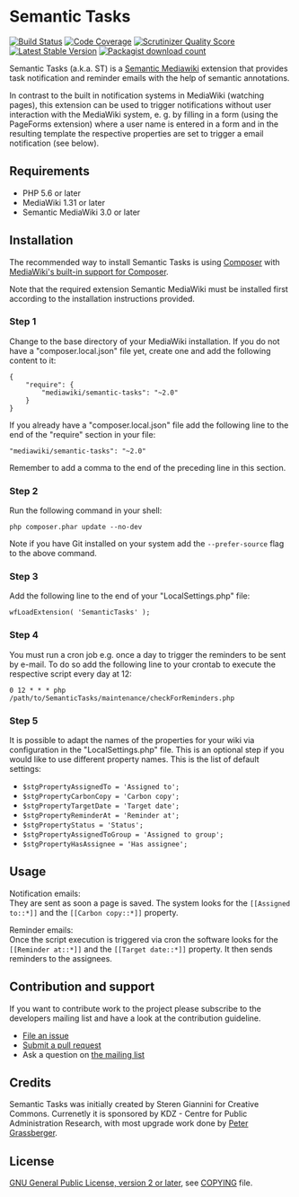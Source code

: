 # Semantic Tasks
[![Build Status](https://travis-ci.org/SemanticMediaWiki/SemanticTasks.svg?branch=master)](https://travis-ci.org/SemanticMediaWiki/SemanticTasks)
[![Code Coverage](https://scrutinizer-ci.com/g/SemanticMediaWiki/SemanticTasks/badges/coverage.png?s=c5563fd91abeb49b37a6ef999198530b6796dd3c)](https://scrutinizer-ci.com/g/SemanticMediaWiki/SemanticTasks/)
[![Scrutinizer Quality Score](https://scrutinizer-ci.com/g/SemanticMediaWiki/SemanticTasks/badges/quality-score.png?s=9cc8ce493f63f5c2c22db71b2061b4b8c21f43ba)](https://scrutinizer-ci.com/g/SemanticMediaWiki/SemanticTasks/)
[![Latest Stable Version](https://poser.pugx.org/mediawiki/semantic-tasks/version.png)](https://packagist.org/packages/mediawiki/semantic-tasks)
[![Packagist download count](https://poser.pugx.org/mediawiki/semantic-tasks/d/total.png)](https://packagist.org/packages/mediawiki/semantic-tasks)

Semantic Tasks (a.k.a. ST) is a [Semantic Mediawiki][smw] extension that provides task notification
and reminder emails with the help of semantic annotations.

In contrast to the built in notification systems in MediaWiki (watching pages), this extension 
can be used to trigger notifications without user interaction with the MediaWiki system, e. g. 
by filling in a form (using the PageForms extension) where a user name is entered in a form 
and in the resulting template the respective properties are set to trigger a email 
notification (see below). 

## Requirements

 - PHP 5.6 or later
 - MediaWiki 1.31  or later
 - Semantic MediaWiki 3.0 or later

## Installation

The recommended way to install Semantic Tasks is using [Composer](http://getcomposer.org) with
[MediaWiki's built-in support for Composer](https://www.mediawiki.org/wiki/Composer).

Note that the required extension Semantic MediaWiki must be installed first according to the installation
instructions provided.

### Step 1

Change to the base directory of your MediaWiki installation. If you do not have a "composer.local.json" file yet,
create one and add the following content to it:

```
{
	"require": {
		"mediawiki/semantic-tasks": "~2.0"
	}
}
```

If you already have a "composer.local.json" file add the following line to the end of the "require"
section in your file:

    "mediawiki/semantic-tasks": "~2.0"

Remember to add a comma to the end of the preceding line in this section.

### Step 2

Run the following command in your shell:

    php composer.phar update --no-dev

Note if you have Git installed on your system add the `--prefer-source` flag to the above command.

### Step 3

Add the following line to the end of your "LocalSettings.php" file:

    wfLoadExtension( 'SemanticTasks' );

### Step 4
You must run a cron job e.g. once a day to trigger the reminders to be sent by e-mail. To do so add the
following line to your crontab to execute the respective script every day at 12:

```
0 12 * * * php /path/to/SemanticTasks/maintenance/checkForReminders.php
```

### Step 5

It is possible to adapt the names of the properties for your wiki via configuration in
the "LocalSettings.php" file. This is an optional step if you would like to use different
property names. This is the list of default settings:

* `$stgPropertyAssignedTo = 'Assigned to';`
* `$stgPropertyCarbonCopy = 'Carbon copy';`
* `$stgPropertyTargetDate = 'Target date';`
* `$stgPropertyReminderAt = 'Reminder at';`
* `$stgPropertyStatus = 'Status';`
* `$stgPropertyAssignedToGroup = 'Assigned to group';`
* `$stgPropertyHasAssignee = 'Has assignee';`

## Usage

Notification emails:  
They are sent as soon a page is saved. The system looks for the `[[Assigned to::*]]` and the `[[Carbon copy::*]]` property.

Reminder emails:  
Once the script execution is triggered via cron the software looks for the `[[Reminder at::*]]` and the `[[Target date::*]]` property. It then sends reminders to the assignees.

## Contribution and support

If you want to contribute work to the project please subscribe to the developers mailing list and
have a look at the contribution guideline.

* [File an issue](https://github.com/SemanticMediaWiki/SemanticCite/issues)
* [Submit a pull request](https://github.com/SemanticMediaWiki/SemanticCite/pulls)
* Ask a question on [the mailing list](https://www.semantic-mediawiki.org/wiki/Mailing_list)

## Credits

Semantic Tasks was initially created by Steren Giannini for Creative Commons. 
Currenetly it is sponsored by KDZ - Centre for Public Administration Research, with most upgrade work done by [Peter Grassberger](https://github.com/PeterTheOne).

## License

[GNU General Public License, version 2 or later][gpl-licence], see [COPYING](COPYING) file.

[smw]: https://github.com/SemanticMediaWiki/SemanticMediaWiki
[gpl-licence]: https://www.gnu.org/copyleft/gpl.html
